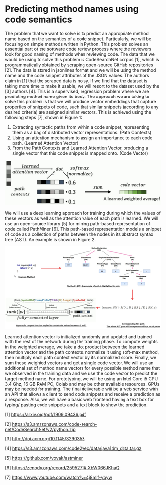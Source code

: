 # Predicting method names using code semantics
The problem that we want to solve is to predict an appropriate method name based on the semantics of a code snippet. Particularly, we will be focusing on simple methods written in Python. This problem solves an essential part of the software code review process where the reviewers look for good naming of methods when reviewing code.
The data that we would be using to solve this problem is CodeSearchNet corpus [1], which is programmatically obtained by scraping open-source GitHub repositories [2]. The data is stored in jsonlines format and we will be using the method name and the code snippet attributes of the JSON values. The authors claim in [1] that the scraped data is noisy. If we find that the dataset is taking more time to make it usable, we will resort to the dataset used by the [3] authors [4].
This is a supervised, regression problem where we are predicting method name given its body. The approach we are taking to solve this problem is that we will produce vector embeddings that capture properties of snippets of code, such that similar snippets (according to any desired criteria) are assigned similar vectors. This is achieved using the following steps [7], shown in Figure 1:
1. Extracting syntactic paths from within a code snippet, representing them as a bag of distributed vector representations. (Path Contexts)
2. Using an attention mechanism to assign an importance to each code path. (Learned Attention Vector)
3. From the Path Contexts and Learned Attention Vector, producing a single vector that this code snippet is mapped onto. (Code Vector)

![Image description](images/vector_embedding_for_a_code_snippet.jpg)

We will use a deep learning approach for training during which the values of these vectors as well as the attention value of each path is learned. We will use an open-source library [5] for mining path-based representation of code called PathMiner [6]. This path-based representation models a snippet of code as a collection of paths between the nodes in its abstract syntax tree (AST). An example is shown in Figure 2.

![Image description](images/path_context_created_from_a_code_snippet.jpg)

Learned attention vector is initialized randomly and updated and trained with the rest of the network during the training phase. To compute weights in the weighted average, we take a dot product between the learned attention vector and the path contexts, normalize it using soft-max method, then multiply each path context vector by its normalized score. Finally, we sum these weighted vectors and get a single code vector. We will use an additional set of method name vectors for every possible method name that we observed in the training data and we use the code vector to predict the target method name.
For prototyping, we will be using an Intel Core i5 CPU 3.4 Ghz, 16 GB RAM PC, Colab and may be other available resources. GPUs may be needed for training. The final deliverable will  be a web service with an API that allows a client to send code snippets and receive a prediction as a response. Also, we will have a basic web frontend having a text box for typing/ pasting code snippets and a text block to show the prediction.

[1] https://arxiv.org/pdf/1909.09436.pdf

[2] https://s3.amazonaws.com/code-search-net/CodeSearchNet/v2/python.zip

[3] http://doi.acm.org/10.1145/3290353

[4] https://s3.amazonaws.com/code2vec/data/java14m_data.tar.gz

[5] https://github.com/vovak/astminer

[6] https://zenodo.org/record/2595271#.XbW066JKhaQ

[7] https://www.youtube.com/watch?v=4j8mif-ybyw